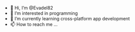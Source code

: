 - 👋 Hi, I’m @Evadel82
- 👀 I’m interested in programming
- 🌱 I’m currently learning cross-platform app development
- 📫 How to reach me ...

<!---
Evadel82/Evadel82 is a ✨ special ✨ repository because its `README.md` (this file) appears on your GitHub profile.
You can click the Preview link to take a look at your changes.
--->

